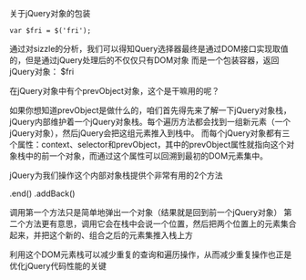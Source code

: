 关于jQuery对象的包装

    var $fri = $('fri');

通过对sizzle的分析，我们可以得知Query选择器最终是通过DOM接口实现取值的，但是通过jQuery处理后的不仅仅只有DOM对象
而是一个包装容器，返回jQuery对象： $fri

在jQuery对象中有个prevObject对象，这个是干嘛用的呢？

如果你想知道prevObject是做什么的，咱们首先得先来了解一下jQuery对象栈，jQuery内部维护着一个jQuery对象栈。每个遍历方法都会找到一组新元素（一个jQuery对象），然后jQuery会把这组元素推入到栈中。
而每个jQuery对象都有三个属性：context、selector和prevObject，其中的prevObject属性就指向这个对象栈中的前一个对象，而通过这个属性可以回溯到最初的DOM元素集中。



jQuery为我们操作这个内部对象栈提供个非常有用的2个方法

.end()
.addBack()

调用第一个方法只是简单地弹出一个对象（结果就是回到前一个jQuery对象）
第二个方法更有意思，调用它会在栈中会说一个位置，然后把两个位置上的元素集合起来，并把这个新的、组合之后的元素集推入栈上方

利用这个DOM元素栈可以减少重复的查询和遍历操作，从而减少重复操作也正是优化jQuery代码性能的关键